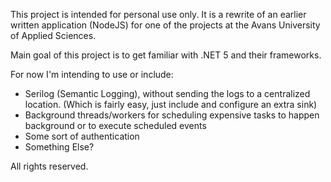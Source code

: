 This project is intended for personal use only. It is a rewrite of an
earlier written application (NodeJS) for one of the projects at the
Avans University of Applied Sciences.

Main goal of this project is to get familiar with .NET 5 and their
frameworks.

For now I'm intending to use or include:
- Serilog (Semantic Logging), without sending the logs to a centralized
  location. (Which is fairly easy, just include and configure an extra
  sink)
- Background threads/workers for scheduling expensive tasks to happen
  background or to execute scheduled events
- Some sort of authentication
- Something Else?

All rights reserved.
